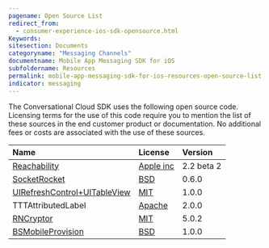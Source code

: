 ```yaml
---
pagename: Open Source List
redirect_from:
  - consumer-experience-ios-sdk-opensource.html
Keywords:
sitesection: Documents
categoryname: "Messaging Channels"
documentname: Mobile App Messaging SDK for iOS
subfoldername: Resources
permalink: mobile-app-messaging-sdk-for-ios-resources-open-source-list.html
indicator: messaging
---
```



The Conversational Cloud SDK uses the following open source code.  Licensing terms for the use of this code require you to mention the list of these sources in the end customer product or documentation. No additional fees or costs are associated with the use of these sources.


| Name | License | Version |
| :--- | :--- | :--- |
| [Reachability](https://developer.apple.com/library/ios/samplecode/Reachability/Introduction/Intro.html#//apple_ref/doc/uid/DTS40007324-Intro-DontLinkElementID_2) | [Apple inc](https://developer.apple.com/library/ios/samplecode/Reachability/Listings/LICENSE_txt.html#//apple_ref/doc/uid/DTS40007324-LICENSE_txt-DontLinkElementID_3) | 2.2 beta 2 |
| [SocketRocket](https://github.com/facebook/SocketRocket) | [BSD](https://github.com/facebook/SocketRocket/blob/master/LICENSE)	| 0.6.0 |
|  [UIRefreshControl+UITableView](https://github.com/danielgindi/UIRefreshControl-UITableView) | [MIT](https://github.com/danielgindi/UIRefreshControl-UITableView/blob/master/LICENSE) | 1.0.0 |
| TTTAttributedLabel|  [Apache](https://github.com/irccloud/ios/blob/master/LICENSE.txt) | 2.0.0 |
| [RNCryptor](https://github.com/RNCryptor/RNCryptor) |  [MIT](https://github.com/RNCryptor/RNCryptor/blob/master/LICENSE) | 5.0.2 |
| [BSMobileProvision](https://github.com/amazon-archives/BSMobileProvision) | [BSD](https://github.com/amazon-archives/BSMobileProvision/blob/master/LICENSE) | 1.0.0 |
